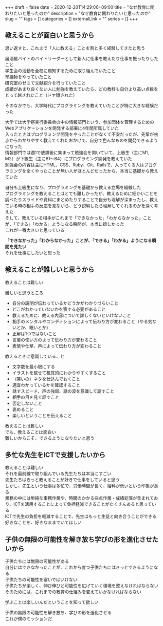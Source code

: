 +++
draft = false
date = 2020-12-20T14:29:06+09:00
title = "なぜ教育に関わりたいと思ったのか"
description = "なぜ教育に関わりたいと思ったのか"
slug = ""
tags = []
categories = []
externalLink = ""
series = []
+++

## 教えることが面白いと思うから

思い返すと、これまで「人に教える」ことを割と多く経験してきたと思う

居酒屋バイトのバイトリーダーとして新人に仕事を教えたり仕事を振ったりしたこと<br/>
学生会の活動を全校に周知するために取り組んでいたこと<br/>
塾講師をやっていたこと<br/>
研究室のゼミで文献紹介を行っていたこと<br/>
成績があまり良くない人に勉強を教えていたら、どの教科も自分より高い点数をとって越されたこと（ドヤ顔された）

そのなかでも、大学時代にプログラミングを教えていたことが特に大きな経験だった

大学では大学祭実行委員会の中の情報部門という、参加団体を管理するためのWebアプリケーションを開発する部署に4年間所属していた<br/>
入ったときはプログラミング開発をやったことがなくて不安だったが、先輩が初歩からわかりやすく教えてくれたおかげで、自分で色んなものを開発できるようになった<br/>
情報部門では週1で放課後に集まって勉強会を開いていて、上級生（主にM1, M2）が下級生（主にB1〜B4）にプログラミング開発を教えていた<br/>
勉強会の内容は主にHTML、CSS、Ruby、Git、Railsで、入ってくる人はプログラミングを全くやったことが無い人がほとんどだったから、本当に基礎から教えていた

自分も上級生になり、プログラミングを基礎から教える立場を経験した<br/>
プログラミングを教えることはとても難しかったが、教えるために細かいことを調べたりスライドや資料にまとめたりすることで自分も理解が深まったし、教えている時の相手の反応を見ながら、どう説明したら理解してくれるのかを深く考えた<br/>
そして、教えている相手がこれまで「できなかった」「わからなかった」ことが、「できる」「わかる」ようになる瞬間が、本当に嬉しかった<br/>
これが一番大きいと思っている

**「できなかった」「わからなかった」ことが、「できる」「わかる」ようになる瞬間を見たい**<br/>
それを仕事にしたいと思った


## 教えることが難しいと思うから
教えることは難しい

難しいと思うところ

- 自分の説明が伝わっているかどうかがわかりづらいこと
- どこがわかっていないかを察する必要があること
- 教えるために、教える内容について詳しくないといけないこと
- 相手のメンタルやコンディションによって伝わり方が変わること（やる気ないとか、眠いとか）
- 正解は1つではないこと
- 言葉の使い方のよって伝わり方が変わること
- 表情や仕草、声によって伝わり方が変わること

教えるときに意識していること

- 文字数を最小限にする
- イラストを載せて視覚的にわかりやすくすること
- （笑いの）ネタを仕込んでおくこと
- 適宜わかっているかを確認すること
- 話すスピード、声の強弱、話の波を意識して話すこと
- 相手の目を見て話すこと
- 否定しないこと
- 褒めること
- 楽しいということを伝えること

教えることは難しい<br/>
でも、教えることは面白い<br/>
難しいからこそ、できるようになりたいと思う


## 多忙な先生をICTで支援したいから

教えることは難しい<br/>
それを最前線で取り組んでいる先生たちは本当にすごい<br/>
先生たちはきっと教えることが好きで仕事をしていると思う<br/>
しかし、先生という仕事は多忙で、労働時間が長く、給料が低いという印象がある<br/>
業務の中には単純な事務作業や、時間のかかる採点作業・成績処理が含まれており、ICTを活用することによって負担軽減できることがたくさんあると思っている<br/>
ICTで先生の負担を軽減することで、先生はもっと生徒と向き合うことができる<br/>
好きなことを、好きなままでいてほしい


## 子供の無限の可能性を解き放ち学びの形を進化させたいから

子供たちには無限の可能性がある<br/>
自分にはできなかったことが、これから育つ子供たちにはきっとできるようになる<br/>
子供たちの可能性を塞いではいけない<br/>
子供たちが楽しく、伸び伸びと可能性を広げていく環境を整えなければならない<br/>
そのためには、これまでの教育の仕組みを変えていかなければならない

学ぶことは楽しいんだということを知って欲しい

子供の無限の可能性を解き放ち、学びの形を進化させる<br/>
これが僕のミッションだ

